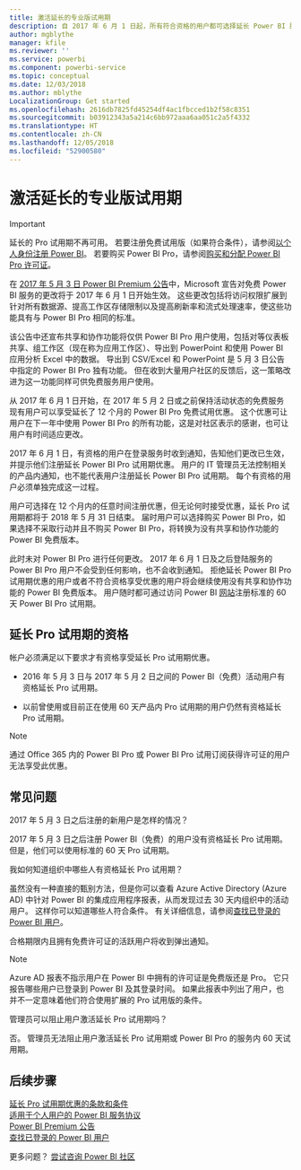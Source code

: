 ```yaml
---
title: 激活延长的专业版试用期
description: 自 2017 年 6 月 1 日起，所有符合资格的用户都可选择延长 Power BI 服务的 Pro 试用期。
author: mgblythe
manager: kfile
ms.reviewer: ''
ms.service: powerbi
ms.component: powerbi-service
ms.topic: conceptual
ms.date: 12/03/2018
ms.author: mblythe
LocalizationGroup: Get started
ms.openlocfilehash: 2616db7825fd45254df4ac1fbcced1b2f58c8351
ms.sourcegitcommit: b03912343a5a214c6bb972aaa6aa051c2a5f4332
ms.translationtype: HT
ms.contentlocale: zh-CN
ms.lasthandoff: 12/05/2018
ms.locfileid: "52900580"
---
```

# <a name="extended-pro-trial-activation"></a>激活延长的专业版试用期

> [!IMPORTANT]
> 延长的 Pro 试用期不再可用。 若要注册免费试用版（如果符合条件），请参阅[以个人身份注册 Power BI](service-self-service-signup-for-power-bi.md)。 若要购买 Power BI Pro，请参阅[购买和分配 Power BI Pro 许可证](service-admin-purchasing-power-bi-pro.md)。

在 [2017 年 5 月 3 日 Power BI Premium 公告](https://powerbi.microsoft.com/blog/microsoft-accelerates-modern-bi-adoption-with-power-bi-premium/)中，Microsoft 宣告对免费 Power BI 服务的更改将于 2017 年 6 月 1 日开始生效。 这些更改包括将访问权限扩展到针对所有数据源、提高工作区存储限制以及提高刷新率和流式处理速率，使这些功能具有与 Power BI Pro 相同的标准。

该公告中还宣布共享和协作功能将仅供 Power BI Pro 用户使用，包括对等仪表板共享、组工作区（现在称为应用工作区）、导出到 PowerPoint 和使用 Power BI 应用分析 Excel 中的数据。 导出到 CSV/Excel 和 PowerPoint 是 5 月 3 日公告中指定的 Power BI Pro 独有功能。 但在收到大量用户社区的反馈后，这一策略改进为这一功能同样可供免费服务用户使用。

从 2017 年 6 月 1 日开始，在 2017 年 5 月 2 日或之前保持活动状态的免费服务现有用户可以享受延长了 12 个月的 Power BI Pro 免费试用优惠。 这个优惠可让用户在下一年中使用 Power BI Pro 的所有功能，这是对社区表示的感谢，也可让用户有时间适应更改。

2017 年 6 月 1 日，有资格的用户在登录服务时收到通知，告知他们更改已生效，并提示他们注册延长 Power BI Pro 试用期优惠。 用户的 IT 管理员无法控制相关的产品内通知，也不能代表用户注册延长 Power BI Pro 试用期。 每个有资格的用户必须单独完成这一过程。

用户可选择在 12 个月内的任意时间注册优惠，但无论何时接受优惠，延长 Pro 试用期都将于 2018 年 5 月 31 日结束。 届时用户可以选择购买 Power BI Pro，如果选择不采取行动并且不购买 Power BI Pro，将转换为没有共享和协作功能的 Power BI 免费版本。

此时未对 Power BI Pro 进行任何更改。 2017 年 6 月 1 日及之后登陆服务的 Power BI Pro 用户不会受到任何影响，也不会收到通知。 拒绝延长 Power BI Pro 试用期优惠的用户或者不符合资格享受优惠的用户将会继续使用没有共享和协作功能的 Power BI 免费版本。 用户随时都可通过访问 Power BI [网站](https://powerbi.microsoft.com/get-started/)注册标准的 60 天 Power BI Pro 试用期。

## <a name="eligibility-for-extended-pro-trial"></a>延长 Pro 试用期的资格

帐户必须满足以下要求才有资格享受延长 Pro 试用期优惠。

* 2016 年 5 月 3 日与 2017 年 5 月 2 日之间的 Power BI（免费）活动用户有资格延长 Pro 试用期。

* 以前曾使用或目前正在使用 60 天产品内 Pro 试用期的用户仍然有资格延长 Pro 试用期。

> [!NOTE]
> 通过 Office 365 内的 Power BI Pro 或 Power BI Pro 试用订阅获得许可证的用户无法享受此优惠。

## <a name="frequently-asked-questions"></a>常见问题

2017 年 5 月 3 日之后注册的新用户是怎样的情况？

2017 年 5 月 3 日之后注册 Power BI（免费）的用户没有资格延长 Pro 试用期。 但是，他们可以使用标准的 60 天 Pro 试用期。

我如何知道组织中哪些人有资格延长 Pro 试用期？

虽然没有一种直接的甄别方法，但是你可以查看 Azure Active Directory (Azure AD) 中针对 Power BI 的集成应用程序报表，从而发现过去 30 天内组织中的活动用户。 这样你可以知道哪些人符合条件。 有关详细信息，请参阅[查找已登录的 Power BI 用户](service-admin-access-usage.md)。

合格期限内且拥有免费许可证的活跃用户将收到弹出通知。

> [!NOTE]
> Azure AD 报表不指示用户在 Power BI 中拥有的许可证是免费版还是 Pro。 它只报告哪些用户已登录到 Power BI 及其登录时间。 如果此报表中列出了用户，也并不一定意味着他们符合使用扩展的 Pro 试用版的条件。

管理员可以阻止用户激活延长 Pro 试用期吗？

否。 管理员无法阻止用户激活延长 Pro 试用期或 Power BI Pro 的服务内 60 天试用期。

## <a name="next-steps"></a>后续步骤

[延长 Pro 试用期优惠的条款和条件](https://aka.ms/power-bi-trial)  
[适用于个人用户的 Power BI 服务协议](https://powerbi.microsoft.com/terms-of-service/)  
[Power BI Premium 公告](https://aka.ms/pbipremium-announcement)  
[查找已登录的 Power BI 用户](service-admin-access-usage.md)

更多问题？ [尝试咨询 Power BI 社区](https://community.powerbi.com/)
